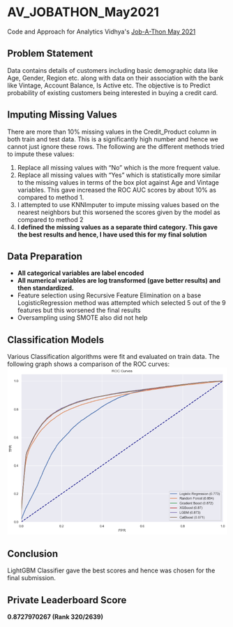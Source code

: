 # AV_JOBATHON_May2021
Code and Approach for Analytics Vidhya's [Job-A-Thon May 2021](https://datahack.analyticsvidhya.com/contest/job-a-thon-2/)

## Problem Statement
Data contains details of customers including basic demographic data like Age, Gender, Region etc. along with data on their association with the bank like Vintage, Account Balance, Is Active etc. The objective is to Predict probability of existing customers being interested in buying a credit card.

## Imputing Missing Values
There are more than 10% missing values in the Credit_Product column in both train and test data. This is a significantly high number and hence we cannot just ignore these rows. The following are the different methods tried to impute these values:
1. Replace all missing values with “No” which is the more frequent value.
2. Replace all missing values with “Yes” which is statistically more similar to the missing values in terms of the box plot against Age and Vintage variables. This gave increased the ROC AUC scores by about 10% as compared to method 1.
3. I attempted to use KNNImputer to impute missing values based on the nearest neighbors but this worsened the scores given by the model as compared to method 2
4. **I defined the missing values as a separate third category. This gave the best results and hence, I have used this for my final solution**

## Data Preparation
- **All categorical variables are label encoded**
- **All numerical variables are log transformed (gave better results) and then standardized.**
- Feature selection using Recursive Feature Elimination on a base LogisticRegression method was attempted which selected 5 out of the 9 features but this worsened the final results
- Oversampling using SMOTE also did not help

## Classification Models
Various Classification algorithms were fit and evaluated on train data. The following graph shows a comparison of the ROC curves:
![ROC_Curves](/roc_curves.png)

## Conclusion
LightGBM Classifier gave the best scores and hence was chosen for the final submission.

## Private Leaderboard Score
**0.8727970267 (Rank 320/2639)**
